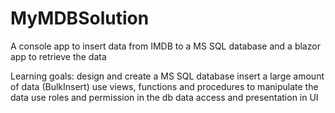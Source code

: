 # MyMDBSolution
A console app to insert data from IMDB to a MS SQL database and a blazor app to retrieve the data

Learning goals: 
  design and create a MS SQL database
  insert a large amount of data (BulkInsert)
  use views, functions and procedures to manipulate the data
  use roles and permission in the db
  data access and presentation in UI
